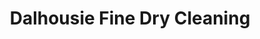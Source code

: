 ---
title: "Dalhousie Fine Dry Cleaning"
url: /calgary/dalhousie-fine-dry-cleaning/
shop: laundry
---
